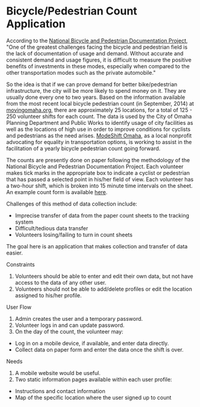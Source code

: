 # Bicycle/Pedestrian Count Application

According to the [National Bicycle and Pedestrian Documentation Project](http://www.bikepeddocumentation.org), "One of the greatest challenges facing the bicycle and pedestrian field is the lack of documentation of usage and demand. Without accurate and consistent demand and usage figures, it is difficult to measure the positive benefits of investments in these modes, especially when compared to the other transportation modes such as the private automobile."

So the idea is that if we can prove demand for better bike/pedestrian infrastructure, the city will be more likely to spend money on it. They are usually done every one to two years. Based on the information available from the most recent local bicycle pedestrian count (in September, 2014) at [movingomaha.org](http://www.movingomaha.org), there are approximately 25 locations, for a total of 125 - 250 volunteer shifts for each count. The data is used by the City of Omaha Planning Department and Public Works to identify usage of city facilities as well as the locations of high use in order to improve conditions for cyclists and pedestrians as the need arises. [ModeShift Omaha](http://www.modeshiftomaha.org), as a local nonprofit advocating for equality in transportation options, is working to assist in the facilitation of a yearly bicycle pedestrian count going forward.

The counts are presently done on paper following the methodology of the National Bicycle and Pedestrian Documentation Project. Each volunteer makes tick marks in the appropriate box to indicate a cyclist or pedestrian that has passed a selected point in his/her field of view. Each volunteer has a two-hour shift, which is broken into 15 minute time intervals on the sheet. An example count form is available [here](http://movingomaha.org/images/stories/content/Counts/Instruction_sheet/009_16andCapitol.pdf).

Challenges of this method of data collection include:

- Imprecise transfer of data from the paper count sheets to the tracking system
- Difficult/tedious data transfer
- Volunteers losing/failing to turn in count sheets  

The goal here is an application that makes collection and transfer of data easier.

Constraints

1. Volunteers should be able to enter and edit their own data, but not have access to the data of any other user.
2. Volunteers should not be able to add/delete profiles or edit the location assigned to his/her profile.

User Flow

1. Admin creates the user and a temporary password.
2. Volunteer logs in and can update password.
3. On the day of the count, the volunteer may:
  * Log in on a mobile device, if available, and enter data directly.
  * Collect data on paper form and enter the data once the shift is over.

Needs

1. A mobile website would be useful.
2. Two static information pages available within each user profile:
  * Instructions and contact information
  * Map of the specific location where the user signed up to count 
